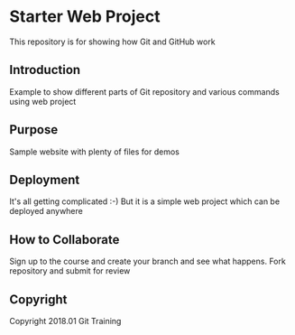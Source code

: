 # Starter Web Project

This repository is for showing how Git and GitHub work

## Introduction
Example to show different parts of Git repository and various commands using web project

## Purpose

Sample website with plenty of files for demos

## Deployment
It's all getting complicated :-) But it is a simple web project which can be deployed anywhere

## How to Collaborate
Sign up to the course and create your branch and see what happens.
Fork repository and submit for review

## Copyright
Copyright 2018.01 Git Training